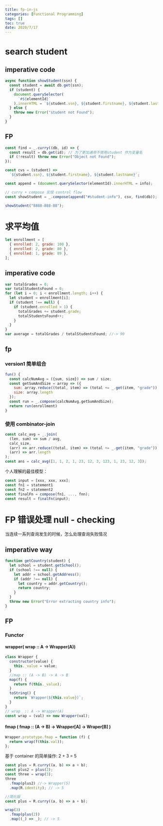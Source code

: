 ```yaml
---
title: fp-in-js
categories: [Functional Programming]
tags: []
toc: true
date: 2020/7/17
---
```


# search student

## imperative code

```js
async function showStudent(ssn) {
  const student = await db.get(ssn);
  if (student) {
    document.querySelector(
      `#${elementId}`
    ).innerHTML = `${student.ssn}, ${student.firstname}, ${student.lastname}`;
  } else {
    throw new Error("student not Found");
  }
}
```

## FP

```js
const find = _.curry((db, id) => {
  const result = db.get(id); // 为了更加通用不使用student 作为变量名
  if (!result) throw new Error("Object not Found");
});

const cvs = (student) =>
  `${student.ssn}, ${student.firstname}, ${student.lastname}`;

const append = (document.querySelector(elementId).innerHTML = info);

// curry + compose 实现 control flow
const showStudent = _.compose(append("#student-info"), csv, find(db));

showStudent("8888-888-88");
```

# 求平均值

```js
let enrollment = [
  { enrolled: 2, grade: 100 },
  { enrolled: 2, grade: 80 },
  { enrolled: 1, grade: 89 },
];
```

## imperative code

```js
var totalGrades = 0;
var totalStudentsFound = 0;
for (let i = 0; i < enrollment.length; i++) {
  let student = enrollment[i];
  if (student !== null) {
    if (student.enrolled > 1) {
      totalGrades += student.grade;
      totalStudentsFound++;
    }
  }
}
var average = totalGrades / totalStudentsFound; //-> 90
```

## fp

### version1 简单组合

```js
fun() {
  const calcNumAvg = ({sum, size}) => sum / size;
  const getSumAndSize = array => ({
    sum: array.reduce((total, item) => (total += _.get(item, "grade")), 0),
    size: array.length
  });
  const run = _.compose(calcNumAvg,getSumAndSize);
  return run(enrollment)
}

```

### 使用 combinator-join

```js
const calc_avg = _.join(
  (len, sum) => sum / avg,
  calc_size,
  (arr) => arr.reduce((total, item) => (total += _.get(item, "grade")), 0),
  (arr) => arr.length
);
const ans = calc_avg([1, 1, 2, 1, 23, 12, 3, 123, 1, 23, 12, 3]);
```

个人理解的最佳模型：

```js
const input = [xxx, xxx, xxx];
const fn1 = statement1
const fn2 = statement2
const finalFn = compose(fn1, ..., fnn);
const result = finalFn(input);

```

# FP 错误处理 null - checking

当连续一系列查询发生的时候，怎么处理查询失败情况

## imperative way

```js
function getCountry(student) {
  let school = student.getSchool();
  if (school !== null) {
    let addr = school.getAddress();
    if (addr !== null) {
      let country = addr.getCountry();
      return country;
    }
  }
  throw new Error("Error extracting country info");
}
```

## FP

### Functor

#### wrapper( wrap :: A -> Wrapper(A))

```js
class Wrapper {
  constructor(value) {
    this._value = value;
  }
  //map :: (A -> B) -> A -> B
  map(f) {
    return f(this._value);
  }
  toString() {
    return `Wrapper(${this.value})`;
  }
}
// wrap  :: A -> Wrapper(A)
const wrap = (val) => new Wrapper(val);
```

#### fmap ( fmap :: (A -> B) -> Wrapper[A] -> Wraper[B] )

```js
Wrapper.prototype.fmap = function (f) {
  return wrap(f(this.val));
};
```

基于 container 的简单操作: 2 + 3 = 5

```js
const plus = R.curry((a, b) => a + b);
const plus2 = plus(2);
const three = wrap(3);
three
  .fmap(plus2) //-> Wrapper(5)
  .map(R.identity); // -> 5

//简化版
const plus = R.curry((a, b) => a + b);

wrap(3)
  .fmap(plus(2))
  .map((_) => _); // -> 5
```
